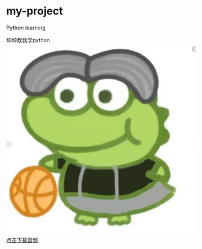 # my-project
Python learning<br>

坤坤教我学python<br>
![Photo](kunkun.png)
<a href="https://kunkunbohushuo.oss-cn-wuhan-lr.aliyuncs.com/%E4%BC%AF%E8%99%8E%E8%AF%B4.mp3?Expires=1742572350&OSSAccessKeyId=TMP.3KrReKnZU9VLZxARh38MUnMBuFdDZsFeRYidCvb1Q8T7rAFb5SNvwnaEm1xFTDRovZG1BiqV5XsM46BA34cafDAVDWLnZs&Signature=KpO2TO6ESCCzmX%2BpKGkHHYhZVuo%3D" download>点击下载音频</a>





